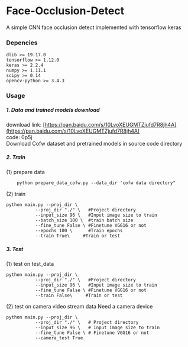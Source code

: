 # Face-Occlusion-Detect
A simple CNN face occlusion detect implemented with tensorflow keras

### Depencies
```
dlib >= 19.17.0
tensorflow >= 1.12.0
keras >= 2.2.4
numpy >= 1.11.1
scipy >= 0.14
opencv-python >= 3.4.3
```
### Usage
##### 1. Data and trained models download
download link: [https://pan.baidu.com/s/10LvoXEUGMTZjufd7R8jh4A](https://pan.baidu.com/s/10LvoXEUGMTZjufd7R8jh4A)<br>
code: 0p5j <br>
Download Cofw dataset and pretrained models in source code directory

##### 2. Train
(1) prepare data
```
    python prepare_data_cofw.py --data_dir 'cofw data directory"
```
(2) train
```
python main.py --proj_dir \
           --proj_dir "./" \   #Project directory
           --input_size 96 \   #Input image size to train
           --batch_size 100 \  #train batch size
           --fine_tune False \ #Finetune VGG16 or not
           --epochs 100 \      #Train epochs
           --train True\     #Train or test
```
##### 3. Test
(1) test on test_data
```
python main.py --proj_dir \
           --proj_dir "./" \   #Project directory
           --input_size 96 \   #Input image size to train
           --fine_tune False \ #Finetune VGG16 or not
           --train False\     #Train or test
```
(2) test on camera video stream data
Need a camera device
```
python main.py --proj_dir \
           --proj_dir "./" \   # Project directory
           --input_size 96 \   # Input image size to train
           --fine_tune False \ # Finetune VGG16 or not
           --camera_test True 
```

